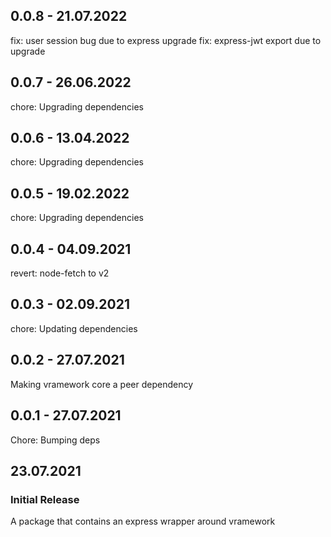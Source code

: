 ## 0.0.8 - 21.07.2022

fix: user session bug due to express upgrade
fix: express-jwt export due to upgrade

## 0.0.7 - 26.06.2022

chore: Upgrading dependencies

## 0.0.6 - 13.04.2022

chore: Upgrading dependencies

## 0.0.5 - 19.02.2022

chore: Upgrading dependencies

## 0.0.4 - 04.09.2021

revert: node-fetch to v2

## 0.0.3 - 02.09.2021

chore: Updating dependencies

## 0.0.2 - 27.07.2021

Making vramework core a peer dependency

## 0.0.1 - 27.07.2021

Chore: Bumping deps

## 23.07.2021

### Initial Release

A package that contains an express wrapper around vramework

